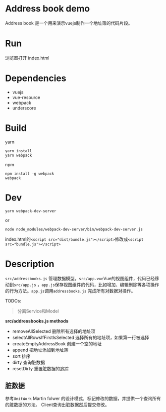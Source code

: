 Address book demo
==================

Address book 是一个用来演示vuejs制作一个地址簿的代码片段。

# Run

浏览器打开 index.html

# Dependencies

- vuejs
- vue-resource
- webpack
- underscore

# Build

yarn
```
yarn install
yarn webpack
```

npm
```
npm install -g webpack
webpack
```

# Dev
```shell
yarn webpack-dev-server
```

or

```shell
node node_modules/webpack-dev-server/bin/webpack-dev-server.js
```
index.html的`<script src="dist/bundle.js"></script>`修改成`<script src="bundle.js"></script>`

# Description

`src/addressbooks.js` 管理数据模型。`src/app.vue`Vue的视图组件，代码已经移动到`src/app.js`
，`app.js`保存视图组件的代码，比如增加、编辑删除等各项操作的行为方法。`app.js`调用`addressbooks.js`
完成所有对数据对操作。

TODOs:

> 分离Service和Model

**src/addressbooks.js methods**

- removeAllSelected 删除所有选择的地址项
- selectAllRowsIfFirstIsSelected 选择所有的地址项，如果第一行被选择
- createEmptyAddressBook 创建一个空的地址
- append 把地址添加到地址簿
- sort 排序
- dirty 查询脏数据
- resetDirty 重置脏数据的追踪

## 脏数据

参考`UnitWork` Martin folwer 的设计模式，标记修改的数据，并提供一个查询所有的脏数据的方法。
Client查询出脏数据然后提交修改。